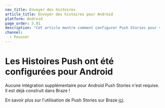 ```yaml
---
nav_title: Envoyer des histoires
article_title: Envoyer des histoires pour Android
platform: Android
page_order: 5.91
description: "Cet article montre comment configurer Push Stories pour votre application Android."
channel:
  - Pousser
---
```


# Les Histoires Push ont été configurées pour Android

Aucune intégration supplémentaire pour Android Push Stories n'est requise. Il est déjà construit dans Braze !

En savoir plus sur l'utilisation de Push Stories sur Braze [ici][1].

[1]: {{site.baseurl}}/user_guide/message_building_by_channel/push/push_stories/#push-stories
